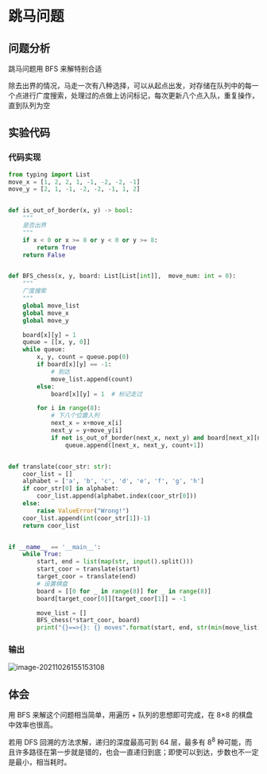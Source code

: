 # 跳马问题

## 问题分析

跳马问题用 BFS 来解特别合适

除去出界的情况，马走一次有八种选择，可以从起点出发，对存储在队列中的每一个点进行广度搜索，处理过的点做上访问标记，每次更新八个点入队，重复操作，直到队列为空

## 实验代码

### 代码实现

```python
from typing import List
move_x = [1, 2, 2, 1, -1, -2, -2, -1]
move_y = [2, 1, -1, -2, -2, -1, 1, 2]


def is_out_of_border(x, y) -> bool:
    """
    是否出界
    """
    if x < 0 or x >= 8 or y < 0 or y >= 8:
        return True
    return False


def BFS_chess(x, y, board: List[List[int]],  move_num: int = 0):
    """
    广度搜索
    """
    global move_list
    global move_x
    global move_y

    board[x][y] = 1
    queue = [[x, y, 0]]
    while queue:
        x, y, count = queue.pop(0)
        if board[x][y] == -1:
            # 到达
            move_list.append(count)
        else:
            board[x][y] = 1  # 标记走过

        for i in range(8):
            # 下八个位置入列
            next_x = x+move_x[i]
            next_y = y+move_y[i]
            if not is_out_of_border(next_x, next_y) and board[next_x][next_y] != 1:
                queue.append([next_x, next_y, count+1])


def translate(coor_str: str):
    coor_list = []
    alphabet = ['a', 'b', 'c', 'd', 'e', 'f', 'g', 'h']
    if coor_str[0] in alphabet:
        coor_list.append(alphabet.index(coor_str[0]))
    else:
        raise ValueError("Wrong!")
    coor_list.append(int(coor_str[1])-1)
    return coor_list


if __name__ == '__main__':
    while True:
        start, end = list(map(str, input().split()))
        start_coor = translate(start)
        target_coor = translate(end)
        # 设置棋盘
        board = [[0 for _ in range(8)] for _ in range(8)]
        board[target_coor[0]][target_coor[1]] = -1

        move_list = []
        BFS_chess(*start_coor, board)
        print("{}==>{}: {} moves".format(start, end, str(min(move_list))))
```

### 输出

![image-20211026155153108](https://markdown-1303167219.cos.ap-shanghai.myqcloud.com/image-20211026155153108.png)

## 体会

用 BFS 来解这个问题相当简单，用遍历 + 队列的思想即可完成，在 8×8 的棋盘中效率也很高。

若用 DFS 回溯的方法求解，递归的深度最高可到 64 层，最多有 $8^8$ 种可能，而且许多路径在第一步就是错的，也会一直递归到底；即使可以到达，步数也不一定是最小，相当耗时。